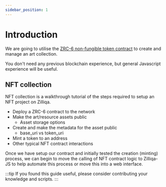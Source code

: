 ```yaml
---
sidebar_position: 1
---
```


# Introduction

We are going to utilise the [ZRC-6 non-fungible token contract](../../../recipes/scilla-recipes/nonfungible.md) to create and manage an art collection.

You don't need any previous blockchain experience, but general Javascript experience will be useful.

## NFT collection

NFT collection is a walkthrough tutorial of the steps required to setup an NFT project on Zilliqa.

* Deploy a ZRC-6 contract to the network
* Make the art/resource assets public
  * Asset storage options
* Create and make the metadata for the asset public
  * base_uri vs token_uri
* Mint a token to an address
* Other typical NFT contract interactions

Once we have setup our contract and initially tested the creation (minting) process, we can begin to move the calling of NFT contract logic to Zilliqa-JS to help automate this process or move this into a web interface.

:::tip
If you found this guide useful, please consider contributing your knowledge and scripts.
:::
